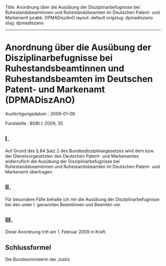 Title: Anordnung über die Ausübung der Disziplinarbefugnisse bei Ruhestandsbeamtinnen
  und Ruhestandsbeamten im Deutschen Patent- und Markenamt
jurabk: DPMADiszAnO
layout: default
origslug: dpmadiszano
slug: dpmadiszano

---

# Anordnung über die Ausübung der Disziplinarbefugnisse bei Ruhestandsbeamtinnen und Ruhestandsbeamten im Deutschen Patent- und Markenamt (DPMADiszAnO)

Ausfertigungsdatum
:   2009-01-06

Fundstelle
:   BGBl I: 2009, 35


## I.

Auf Grund des § 84 Satz 2 des Bundesdisziplinargesetzes wird dem bzw.
der Dienstvorgesetzten des Deutschen Patent- und Markenamtes
widerruflich die Ausübung der Disziplinarbefugnisse bei
Ruhestandsbeamtinnen und Ruhestandsbeamten im Deutschen Patent- und
Markenamt übertragen.


## II.

Für besondere Fälle behalte ich mir die Ausübung der
Disziplinarbefugnisse bei den unter I. genannten Beamtinnen und
Beamten vor.


## III.

Diese Anordnung tritt am 1. Februar 2009 in Kraft.


## Schlussformel

Die Bundesministerin der Justiz

